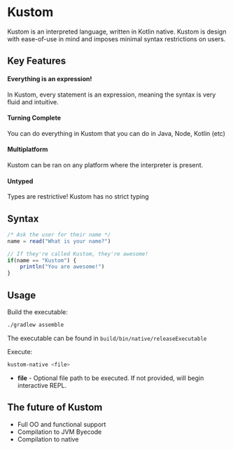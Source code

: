 # Kustom

Kustom is an interpreted language, written in Kotlin native. Kustom is design with ease-of-use in mind and imposes
minimal syntax restrictions on users.

## Key Features

#### Everything is an expression!
In Kustom, every statement is an expression, meaning the syntax is very fluid and intuitive.

#### Turning Complete
You can do everything in Kustom that you can do in Java, Node, Kotlin (etc)

#### Multiplatform
Kustom can be ran on any platform where the interpreter is present.

#### Untyped
Types are restrictive! Kustom has no strict typing 

## Syntax

```javascript
/* Ask the user for their name */
name = read("What is your name?")

// If they're called Kustom, they're awesome!
if(name == "Kustom") {
    println("You are awesome!")
}
```
## Usage

Build the executable:

```bash
./gradlew assemble
```

The executable can be found in `build/bin/native/releaseExecutable`

Execute:

```bash
kustom-native <file>
```

- **file** - Optional file path to be executed. If not provided, will begin
interactive REPL.

## The future of Kustom

- Full OO and functional support
- Compilation to JVM Byecode
- Compilation to native
